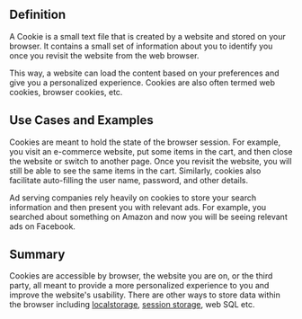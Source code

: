 ## Definition
A Cookie is a small text file that is created by a website and stored on your browser. It contains a small set of information about you to identify you once you revisit the website from the web browser.

This way, a website can load the content based on your preferences and give you a personalized experience. Cookies are also often termed web cookies, browser cookies, etc.

## Use Cases and Examples
Cookies are meant to hold the state of the browser session. For example, you visit an e-commerce website, put some items in the cart, and then close the website or switch to another page. Once you revisit the website, you will still be able to see the same items in the cart. Similarly, cookies also facilitate auto-filling the user name, password, and other details.

Ad serving companies rely heavily on cookies to store your search information and then present you with relevant ads. For example, you searched about something on Amazon and now you will be seeing relevant ads on Facebook.

## Summary
Cookies are accessible by browser, the website you are on, or the third party, all meant to provide a more personalized experience to you and improve the website's usability.
There are other ways to store data within the browser including [localstorage](local-storage.md), [session storage](session-storage.md), web SQL etc.